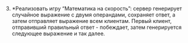 3. *Реализовать игру “Математика на скорость”: сервер генерирует случайное
выражение с двумя операндами, сохраняет ответ, а затем отправляет выражение всем
клиентам. Первый клиент, отправивший правильный ответ - побеждает, затем
генерируется следующее выражение и так далее.